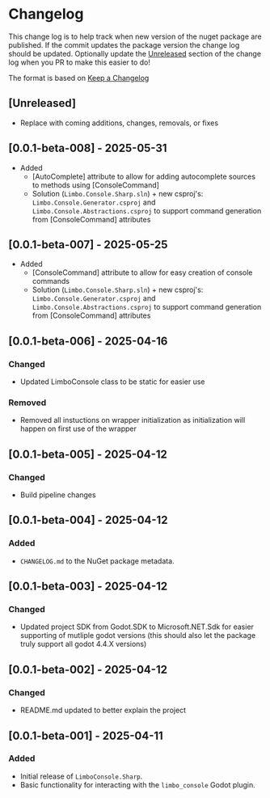 # Changelog

This change log is to help track when new version of the nuget package are published. If the commit updates the package version the change log should be updated. Optionally update the [Unreleased](#unreleased) section of the change log when you PR to make this easier to do!

The format is based on [Keep a Changelog](https://keepachangelog.com/en/1.0.0/)

## [Unreleased]

- Replace with coming additions, changes, removals, or fixes

## [0.0.1-beta-008] - 2025-05-31

- Added
  - [AutoComplete] attribute to allow for adding autocomplete sources to methods using [ConsoleCommand]
  - Solution (`Limbo.Console.Sharp.sln`) + new csproj's: `Limbo.Console.Generator.csproj` and `Limbo.Console.Abstractions.csproj` to support command generation from [ConsoleCommand] attributes


## [0.0.1-beta-007] - 2025-05-25

- Added
  - [ConsoleCommand] attribute to allow for easy creation of console commands
  - Solution (`Limbo.Console.Sharp.sln`) + new csproj's: `Limbo.Console.Generator.csproj` and `Limbo.Console.Abstractions.csproj` to support command generation from [ConsoleCommand] attributes

## [0.0.1-beta-006] - 2025-04-16

### Changed

- Updated LimboConsole class to be static for easier use

### Removed

- Removed all instuctions on wrapper initialization as initialization will happen on first use of the wrapper

## [0.0.1-beta-005] - 2025-04-12

### Changed

- Build pipeline changes

## [0.0.1-beta-004] - 2025-04-12

### Added

- `CHANGELOG.md` to the NuGet package metadata.

## [0.0.1-beta-003] - 2025-04-12

### Changed

- Updated project SDK from Godot.SDK to Microsoft.NET.Sdk for easier supporting of mutliple godot versions (this should also let the package truly support all godot 4.4.X versions)

## [0.0.1-beta-002] - 2025-04-12

### Changed

- README.md updated to better explain the project

## [0.0.1-beta-001] - 2025-04-11

### Added

- Initial release of `LimboConsole.Sharp`.
- Basic functionality for interacting with the `limbo_console` Godot plugin.
